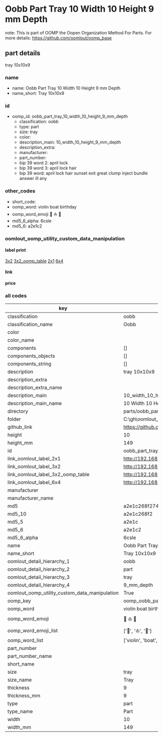 # Oobb Part Tray 10 Width 10 Height 9 mm Depth  

note: This is part of OOMP the Oopen Organization Method For Parts. For more details: https://github.com/oomlout/oomp_base

##  part details
  



tray 10x10x9



### name
* name: Oobb Part Tray 10 Width 10 Height 9 mm Depth
* name_short: Tray 10x10x9 
### id
* oomp_id: oobb_part_tray_10_width_10_height_9_mm_depth
  * classification: oobb
  * type: part
  * size: tray
  * color: 
  * description_main: 10_width_10_height_9_mm_depth
  * description_extra: 
  * manufacturer: 
  * part_number: 
  * bip 39 word 2: april lock
  * bip 39 word 3: april lock hair
  * bip 39 word: april lock hair sunset exit great clump inject bundle answer ill any

### other_codes
* short_code: 
* oomp_word: violin boat birthday
* oomp_word_emoji :violin: :boat: :birthday:
* md5_6_alpha: 6csle
* md5_6: a2e1c2






### oomlout_oomp_utility_custom_data_manipulation
#### label print
[3x2](http://192.168.1.245:1112/?label=oomp%206csle)
[3x2_oomp_table](http://192.168.1.108:1112/?label=oomp%206csle)
[2x1](http://192.168.1.242:1112/?label=oomp%206csle)
[6x4](http://192.168.1.55:1112/?label=oomp%206csle)    

#### link

                              

#### price







### all codes 
| key | value |  
| --- | --- |  
| classification | oobb |  
| classification_name | Oobb |  
| color |  |  
| color_name |  |  
| components | [] |  
| components_objects | [] |  
| components_string | [] |  
| description | tray 10x10x9 |  
| description_extra |  |  
| description_extra_name |  |  
| description_main | 10_width_10_height_9_mm_depth |  
| description_main_name | 10 Width 10 Height 9 mm Depth |  
| directory | parts/oobb_part_tray_10_width_10_height_9_mm_depth |  
| folder | C:\gh\oomlout_oobb_version_4_generated_parts\parts\oobb_part_tray_10_width_10_height_9_mm_depth |  
| github_link | https://github.com/oomlout/oomlout_oomp_part_src/tree/main/parts/oobb_part_tray_10_width_10_height_9_mm_depth |  
| height | 10 |  
| height_mm | 149 |  
| id | oobb_part_tray_10_width_10_height_9_mm_depth |  
| link_oomlout_label_2x1 | http://192.168.1.242:1112/?label=oomp%206csle |  
| link_oomlout_label_3x2 | http://192.168.1.245:1112/?label=oomp%206csle |  
| link_oomlout_label_3x2_oomp_table | http://192.168.1.108:1112/?label=oomp%206csle |  
| link_oomlout_label_6x4 | http://192.168.1.55:1112/?label=oomp%206csle |  
| manufacturer |  |  
| manufacturer_name |  |  
| md5 | a2e1c268f274058998a7fd98d0a0d857 |  
| md5_10 | a2e1c268f2 |  
| md5_5 | a2e1c |  
| md5_6 | a2e1c2 |  
| md5_6_alpha | 6csle |  
| name | Oobb Part Tray 10 Width 10 Height 9 mm Depth |  
| name_short | Tray 10x10x9  |  
| oomlout_detail_hierarchy_1 | oobb |  
| oomlout_detail_hierarchy_2 | part |  
| oomlout_detail_hierarchy_3 | tray |  
| oomlout_detail_hierarchy_4 | 9_mm_depth |  
| oomlout_oomp_utility_custom_data_manipulation | True |  
| oomp_key | oomp_oobb_part_tray_10_width_10_height_9_mm_depth |  
| oomp_word | violin boat birthday |  
| oomp_word_emoji | :violin: :boat: :birthday: |  
| oomp_word_emoji_list | [':violin:', ':boat:', ':birthday:'] |  
| oomp_word_list | ['violin', 'boat', 'birthday'] |  
| part_number |  |  
| part_number_name |  |  
| short_name |  |  
| size | tray |  
| size_name | Tray |  
| thickness | 9 |  
| thickness_mm | 9 |  
| type | part |  
| type_name | Part |  
| width | 10 |  
| width_mm | 149 |  
